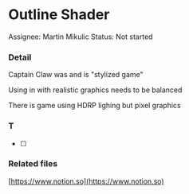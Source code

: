 # Outline Shader

Assignee: Martin Mikulic
Status: Not started

### Detail

Captain Claw was and is "stylized game"

Using in with realistic graphics needs to be balanced

There is game using HDRP lighing but pixel graphics

### T

- [ ]  

### Related files

[https://www.notion.so](https://www.notion.so)